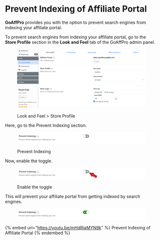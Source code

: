 # Prevent Indexing of Affiliate Portal

**GoAffPro** provides you with the option to prevent search engines from indexing your affiliate portal.

To prevent search engines from indexing your affiliate portal, go to the **Store Profile** section in the **Look and Feel** tab of the GoAffPro admin panel.

<figure><img src="../../.gitbook/assets/image (12).png" alt=""><figcaption><p>Look and Feel > Store Profile</p></figcaption></figure>

Here, go to the Prevent Indexing section.

<figure><img src="../../.gitbook/assets/image (13).png" alt=""><figcaption><p>Prevent Indexing</p></figcaption></figure>

Now, enable the toggle.&#x20;

<figure><img src="../../.gitbook/assets/Screenshot 2024-11-04 2200204.png" alt=""><figcaption><p>Enable the toggle</p></figcaption></figure>

This will prevent your affiliate portal from getting indexed by search engines.

<figure><img src="../../.gitbook/assets/image (11).png" alt=""><figcaption></figcaption></figure>

{% embed url="https://youtu.be/mHdRiaMYN9k" %}
Prevent Indexing of Affiliate Portal
{% endembed %}
